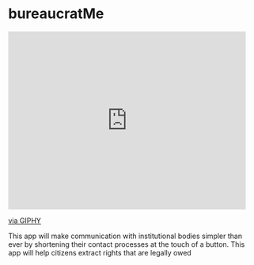 # bureaucratMe

<iframe src="https://giphy.com/embed/FkuEPynohOdldm7BUD" width="480" height="360" frameBorder="0" class="giphy-embed" allowFullScreen></iframe><p><a href="https://giphy.com/gifs/FkuEPynohOdldm7BUD">via GIPHY</a></p>
This app will make communication with institutional bodies simpler than ever by shortening their contact processes at the touch of a button. This app will help citizens extract rights that are legally owed
